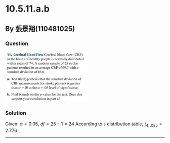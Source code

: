 # 10.5.11.a.b
## By 張景翔(110481025)
### Question
![image](https://github.com/HWTeng-Course/202402-Statistics/blob/main/431266539_641931994732252_4210933986014585461_n.jpg)
### Solution
Given: $\alpha = 0.05$, $df=25-1=24$
According to t-distribution table, $t_{4;.025} = 2.776$



---
